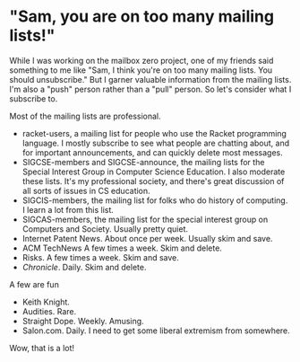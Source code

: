 "Sam, you are on too many mailing lists!"
=========================================

While I was working on the mailbox zero project, one of my friends said
something to me like "Sam, I think you're on too many mailing lists.
You should unsubscribe."  But I garner valuable information from the
mailing lists.  I'm also a "push" person rather than a "pull" person.
So let's consider what I subscribe to.

Most of the mailing lists are professional.

* racket-users, a mailing list for people who use the Racket programming
  language.  I mostly subscribe to see what people are chatting about,
  and for important announcements, and can quickly delete most messages.
* SIGCSE-members and SIGCSE-announce, the mailing lists for the Special
  Interest Group in Computer Science Education.  I also moderate these
  lists.  It's my professional society, and there's great discussion of
  all sorts of issues in CS education.
* SIGCIS-members, the mailing list for folks who do history of computing.
  I learn a lot from this list.
* SIGCAS-members, the mailing list for the special interest group
  on Computers and Society.  Usually pretty quiet.
* Internet Patent News.  About once per week.  Usually skim and save.
* ACM TechNews  A few times a week.  Skim and delete.
* Risks.  A few times a week.  Skim and save.
* _Chronicle_.  Daily.  Skim and delete.

A few are fun

* Keith Knight.
* Audities.  Rare.
* Straight Dope.  Weekly.  Amusing.
* Salon.com.  Daily.  I need to get some liberal extremism from somewhere.

Wow, that is a lot!
